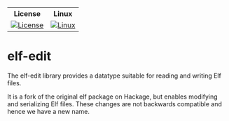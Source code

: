 <table>
  <tr>
    <th>License</th><th>Linux</th>
  </tr>
  <tr>
    <td><a href="LICENSE"><img src="https://img.shields.io/badge/license-BSD-blue.svg" title="License"/></a></td>
    <td><a href="https://travis-ci.org/GaloisInc/elf-edit"><img src="https://travis-ci.org/GaloisInc/elf-edit.svg?branch=master" title="Linux"/></a></td>
  </tr>
</table>

# elf-edit
The elf-edit library provides a datatype suitable for reading and writing Elf files.

It is a fork of the original elf package on Hackage, but enables modifying
and serializing Elf files.  These changes are not backwards compatible and hence
we have a new name.
